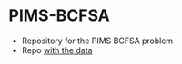 # PIMS-BCFSA
- Repository for the PIMS BCFSA problem
- Repo [with the data](https://github.com/shughestr/PIMS_2020_Real_Estate_data)
